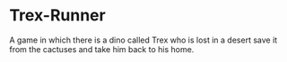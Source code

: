 # Trex-Runner
A game in which there is a dino called Trex who is lost in a desert save it from the cactuses and take him back to his home.
